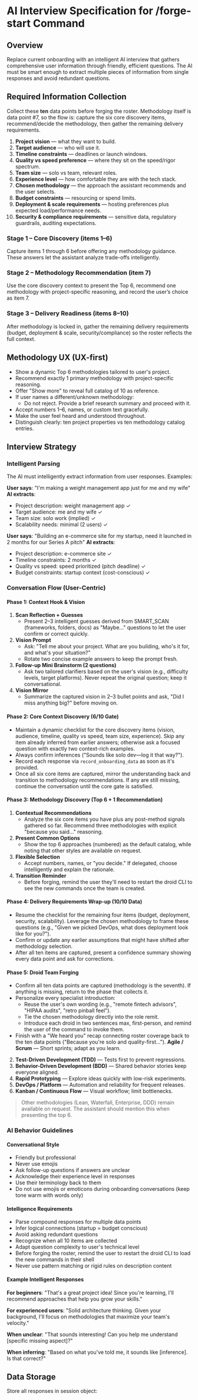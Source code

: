 # AI Interview Specification for /forge-start Command

## Overview
Replace current onboarding with an intelligent AI interview that gathers comprehensive user information through friendly, efficient questions. The AI must be smart enough to extract multiple pieces of information from single responses and avoid redundant questions.

## Required Information Collection

Collect these **ten** data points before forging the roster. Methodology itself is data point #7, so the flow is: capture the six core discovery items, recommend/decide the methodology, then gather the remaining delivery requirements.

1. **Project vision** — what they want to build.
2. **Target audience** — who will use it.
3. **Timeline constraints** — deadlines or launch windows.
4. **Quality vs speed preference** — where they sit on the speed/rigor spectrum.
5. **Team size** — solo vs team, relevant roles.
6. **Experience level** — how comfortable they are with the tech stack.
7. **Chosen methodology** — the approach the assistant recommends and the user selects.
8. **Budget constraints** — resourcing or spend limits.
9. **Deployment & scale requirements** — hosting preferences plus expected load/performance needs.
10. **Security & compliance requirements** — sensitive data, regulatory guardrails, auditing expectations.

### Stage 1 – Core Discovery (items 1–6)
Capture items 1 through 6 before offering any methodology guidance. These answers let the assistant analyze trade-offs intelligently.

### Stage 2 – Methodology Recommendation (item 7)
Use the core discovery context to present the Top 6, recommend one methodology with project-specific reasoning, and record the user’s choice as item 7.

### Stage 3 – Delivery Readiness (items 8–10)
After methodology is locked in, gather the remaining delivery requirements (budget, deployment & scale, security/compliance) so the roster reflects the full context.

## Methodology UX (UX-first)

- Show a dynamic Top 6 methodologies tailored to user's project.
- Recommend exactly 1 primary methodology with project-specific reasoning.
- Offer "Show more" to reveal full catalog of 10 as reference.
- If user names a different/unknown methodology:
  - Do not reject. Provide a brief research summary and proceed with it.
- Accept numbers 1–6, names, or custom text gracefully.
- Make the user feel heard and understood throughout.
- Distinguish clearly: ten project properties vs ten methodology catalog entries.

## Interview Strategy

### Intelligent Parsing
The AI must intelligently extract information from user responses. Examples:

**User says**: "I'm making a weight management app just for me and my wife"
**AI extracts**:
- Project description: weight management app ✓
- Target audience: me and my wife ✓  
- Team size: solo work (implied) ✓
- Scalability needs: minimal (2 users) ✓

**User says**: "Building an e-commerce site for my startup, need it launched in 2 months for our Series A pitch"
**AI extracts**:
- Project description: e-commerce site ✓
- Timeline constraints: 2 months ✓
- Quality vs speed: speed prioritized (pitch deadline) ✓
- Budget constraints: startup context (cost-conscious) ✓

### Conversation Flow (User-Centric)

#### Phase 1: Context Hook & Vision
1. **Scan Reflection + Guesses**
   - Present 2–3 intelligent guesses derived from SMART_SCAN (frameworks, folders, docs) as "Maybe…" questions to let the user confirm or correct quickly.
2. **Vision Prompt**
   - Ask: "Tell me about your project. What are you building, who's it for, and what's your situation?"
   - Rotate two concise example answers to keep the prompt fresh.
3. **Follow-up Mini Brainstorm (2 questions)**
   - Ask two tailored clarifiers based on the user's vision (e.g., difficulty levels, target platforms). Never repeat the original question; keep it conversational.
4. **Vision Mirror**
   - Summarize the captured vision in 2–3 bullet points and ask, "Did I miss anything big?" before moving on.

#### Phase 2: Core Context Discovery (6/10 Gate)
- Maintain a dynamic checklist for the core discovery items (vision, audience, timeline, quality vs speed, team size, experience). Skip any item already inferred from earlier answers; otherwise ask a focused question with exactly two context-rich examples.
- Always confirm inferences ("Sounds like solo dev—log it that way?").
- Record each response via `record_onboarding_data` as soon as it's provided.
- Once all six core items are captured, mirror the understanding back and transition to methodology recommendations. If any are still missing, continue the conversation until the core gate is satisfied.

#### Phase 3: Methodology Discovery (Top 6 + 1 Recommendation)
1. **Contextual Recommendations**
   - Analyze the six core items you have plus any post-method signals gathered so far. Recommend three methodologies with explicit "because you said…" reasoning.
2. **Present Common Options**
   - Show the top 6 approaches (numbered) as the default catalog, while noting that other styles are available on request.
3. **Flexible Selection**
   - Accept numbers, names, or "you decide." If delegated, choose intelligently and explain the rationale.
4. **Transition Reminder**
   - Before forging, remind the user they'll need to restart the droid CLI to see the new commands once the team is created.

#### Phase 4: Delivery Requirements Wrap-up (10/10 Data)
- Resume the checklist for the remaining four items (budget, deployment, security, scalability). Leverage the chosen methodology to frame these questions (e.g., "Given we picked DevOps, what does deployment look like for you?").
- Confirm or update any earlier assumptions that might have shifted after methodology selection.
- After all ten items are captured, present a confidence summary showing every data point and ask for corrections.

#### Phase 5: Droid Team Forging
- Confirm all ten data points are captured (methodology is the seventh). If anything is missing, return to the phase that collects it.
- Personalize every specialist introduction:
  - Reuse the user's own wording (e.g., "remote fintech advisors", "HIPAA audits", "retro pinball feel").
  - Tie the chosen methodology directly into the role remit.
  - Introduce each droid in two sentences max, first-person, and remind the user of the command to invoke them.
- Finish with a "We heard you" recap connecting roster coverage back to the ten data points ("Because you're solo and quality-first...").
**Agile / Scrum** — Short sprints; adapt as you learn.
2. **Test-Driven Development (TDD)** — Tests first to prevent regressions.
3. **Behavior-Driven Development (BDD)** — Shared behavior stories keep everyone aligned.
4. **Rapid Prototyping** — Explore ideas quickly with low-risk experiments.
5. **DevOps / Platform** — Automation and reliability for frequent releases.
6. **Kanban / Continuous Flow** — Visual workflow; limit bottlenecks.

> Other methodologies (Lean, Waterfall, Enterprise, DDD) remain available on request. The assistant should mention this when presenting the top 6.

### AI Behavior Guidelines

#### Conversational Style
- Friendly but professional
- Never use emojis
- Ask follow-up questions if answers are unclear
- Acknowledge their experience level in responses
- Use their terminology back to them
- Do not use emojis or emoticons during onboarding conversations (keep tone warm with words only)

#### Intelligence Requirements
- Parse compound responses for multiple data points
- Infer logical connections (startup = budget conscious)
- Avoid asking redundant questions
- Recognize when all 10 items are collected
- Adapt question complexity to user's technical level
- Before forging the roster, remind the user to restart the droid CLI to load the new commands in their shell
- Never use pattern matching or rigid rules on description content

#### Example Intelligent Responses

**For beginners**: "That's a great project idea! Since you're learning, I'll recommend approaches that help you grow your skills."

**For experienced users**: "Solid architecture thinking. Given your background, I'll focus on methodologies that maximize your team's velocity."

**When unclear**: "That sounds interesting! Can you help me understand [specific missing aspect]?"

**When inferring**: "Based on what you've told me, it sounds like [inference]. Is that correct?"

## Data Storage

Store all responses in session object:

